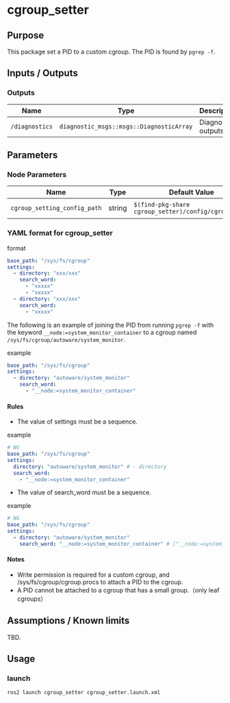 # cgroup_setter

## Purpose

This package set a PID to a custom cgroup.
The PID is found by `pgrep -f`.

## Inputs / Outputs

### Outputs

| Name           | Type                                     | Description         |
| -------------- | ---------------------------------------- | ------------------- |
| `/diagnostics` | `diagnostic_msgs::msgs::DiagnosticArray` | Diagnostics outputs |

## Parameters

### Node Parameters

| Name                         | Type   | Default Value                                        | Explanation    | Reconfigurable |
| ---------------------------- | ------ | ---------------------------------------------------- | -------------- | -------------- |
| `cgroup_setting_config_path` | string | `$(find-pkg-share cgroup_setter)/config/cgroup.yaml` | yaml file path |                |

### YAML format for cgroup_setter

format

```yaml
base_path: "/sys/fs/cgroup"
settings:
  - directory: "xxx/xxx"
    search_word:
      - "xxxxx"
      - "xxxxx"
  - directory: "xxx/xxx"
    search_word:
      - "xxxxx"
```

The following is an example of joining the PID from running `pgrep -f`
with the keyword `__node:=system_monitor_container` to a cgroup named `/sys/fs/cgroup/autoware/system_monitor`.

example

```yaml
base_path: "/sys/fs/cgroup"
settings:
  - directory: "autoware/system_monitor"
    search_word:
      - "__node:=system_monitor_container"
```

#### Rules

- The value of settings must be a sequence.

example

```yaml
# NG
base_path: "/sys/fs/cgroup"
settings:
  directory: "autoware/system_monitor" # - directory
  search_word:
    - "__node:=system_monitor_container"
```

- The value of search_word must be a sequence.

example

```yaml
# NG
base_path: "/sys/fs/cgroup"
settings:
  - directory: "autoware/system_monitor"
    search_word: "__node:=system_monitor_container" # ["__node:=system_monitor_container"] or - "__node:=system_monitor_container"
```

#### Notes

- Write permission is required for a custom cgroup, and /sys/fs/cgroup/cgroup.procs to attach a PID to the cgroup.
- A PID cannot be attached to a cgroup that has a small group.（only leaf cgroups）

## Assumptions / Known limits

TBD.

## Usage

### launch

```sh
ros2 launch cgroup_setter cgroup_setter.launch.xml
```
